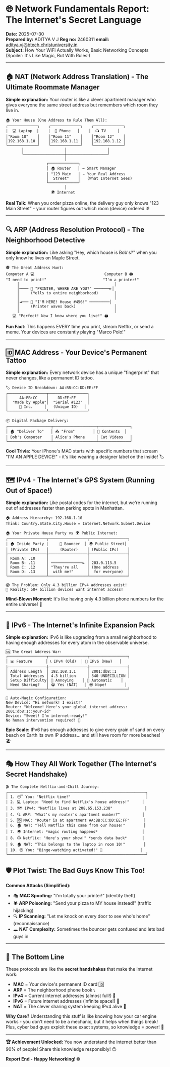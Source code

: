 # 🌐 Network Fundamentals Report: The Internet's Secret Language
**Date:** 2025-07-30  
**Prepared by:** ADITYA V J **Reg no:** 2460311 **email:** aditya.vj@btech.christuniversity.in  
**Subject:** How Your WiFi Actually Works, Basic Networking Concepts (Spoiler: It's Like Magic, But With Rules!)

---

## 🏠 NAT (Network Address Translation) - The Ultimate Roommate Manager
**Simple explanation:** Your router is like a clever apartment manager who gives everyone the same street address but remembers which room they live in.

```
🏠 Your House (One Address to Rule Them All):
┌─────────────┐    ┌─────────────┐    ┌─────────────┐
│  💻 Laptop  │    │  📱 Phone   │    │  📺 TV     │
│"Room 10"    │    │"Room 11"    │    │"Room 12"    │
│192.168.1.10 │    │192.168.1.11 │    │192.168.1.12 │
└─────────────┘    └─────────────┘    └─────────────┘
       │                  │                  │
       └──────────────────┼──────────────────┘
                          │
                  ┌─────────────┐
                  │ 🏠 Router   │ ← Smart Manager
                  │ "123 Main   │ ← Your Real Address
                  │  Street"    │   (What Internet Sees)
                  └─────────────┘
                          │
                    🌍 Internet
```
**Real Talk:** When you order pizza online, the delivery guy only knows "123 Main Street" - your router figures out which room (device) ordered it!

---

## 🔍 ARP (Address Resolution Protocol) - The Neighborhood Detective
**Simple explanation:** Like asking "Hey, which house is Bob's?" when you only know he lives on Maple Street.

```
🕵️ The Great Address Hunt:
Computer A 💻                               Computer B 🖨️
"I need to print!"                         "I'm a printer!"
     │                                          │
     │──── 📢 "PRINTER, WHERE ARE YOU?" ───────►│
     │     (Yells to entire neighborhood)       │
     │                                          │
     │◄─── 🙋 "I'M HERE! House #456!" ─────────│
     │     (Printer waves back)                 │
     │                                          │
   💻 "Perfect! Now I know where you live!" 🖨️
```
**Fun Fact:** This happens EVERY time you print, stream Netflix, or send a meme. Your devices are constantly playing "Marco Polo!"

---

## 🆔 MAC Address - Your Device's Permanent Tattoo
**Simple explanation:** Every network device has a unique "fingerprint" that never changes, like a permanent ID tattoo.

```
🏷️ Device ID Breakdown: AA:BB:CC:DD:EE:FF
┌─────────────────┬─────────────────┐
│     AA:BB:CC    │    DD:EE:FF     │
│  "Made by Apple"│  "Serial #123"  │
│     🍎 Inc.     │   (Unique ID)   │
└─────────────────┴─────────────────┘

📦 Digital Package Delivery:
┌───────────────────┬───────────────────┬──────────────┐
│ 🏠 "Deliver To"   │ 📤 "From"        │ 📄 Contents  │
│ Bob's Computer    │ Alice's Phone     │ Cat Videos   │
└───────────────────┴───────────────────┴──────────────┘
```
**Cool Trivia:** Your iPhone's MAC starts with specific numbers that scream "I'M AN APPLE DEVICE!" - it's like wearing a designer label on the inside! 🏷️

---

## 🗺️ IPv4 - The Internet's GPS System (Running Out of Space!)
**Simple explanation:** Like postal codes for the internet, but we're running out of addresses faster than parking spots in Manhattan.

```
🏠 Address Hierarchy: 192.168.1.10
Think: Country.State.City.House = Internet.Network.Subnet.Device

🏠 Your Private House Party vs 🌍 Public Internet:
┌─────────────────┬─────────────────┬─────────────────┐
│ 🏠 Inside Party │     🚪 Bouncer  │ 🌍 Public Street│
│ (Private IPs)   │     (Router)    │ (Public IPs)    │
├─────────────────┼─────────────────┼─────────────────┤
│ Room A: .10     │                 │                 │
│ Room B: .11     │ ──────────────► │ 203.0.113.5     │
│ Room C: .12     │ "They're all    │ (One address    │
│ Room D: .13     │  with me!"      │  for everyone)  │
└─────────────────┴─────────────────┴─────────────────┘

😱 The Problem: Only 4.3 billion IPv4 addresses exist!
📱 Reality: 50+ billion devices want internet access!
```
**Mind-Blown Moment:** It's like having only 4.3 billion phone numbers for the entire universe! 🤯

---

## 🚀 IPv6 - The Internet's Infinite Expansion Pack
**Simple explanation:** IPv6 is like upgrading from a small neighborhood to having enough addresses for every atom in the observable universe.

```
🆚 The Great Address War:
┌─────────────────┬─────────────────┬─────────────────┐
│ 📊 Feature      │ 📞 IPv4 (Old)  │ 🚀 IPv6 (New)   │
├─────────────────┼─────────────────┼─────────────────┤
│ Address Length  │ 192.168.1.1     │ 2001:db8::1     │
│ Total Addresses │ 4.3 billion     │ 340 UNDECILLION │
│ Setup Difficulty│ 😤 Annoying    │ 🎯 Automatic    │
│ Need Sharing?   │ 😭 Yes (NAT)   │ 😎 Nope!        │
└─────────────────┴─────────────────┴─────────────────┘

🤖 Auto-Magic Configuration:
New Device: "Hi network! I exist!"
Router: "Welcome! Here's your global internet address: 2001:db8:1::your-id"
Device: "Sweet! I'm internet-ready!" 
No human intervention required! 🎉
```
**Epic Scale:** IPv6 has enough addresses to give every grain of sand on every beach on Earth its own IP address... and still have room for more beaches! 🏖️

---

## 🎭 How They All Work Together (The Internet's Secret Handshake)

```
🎬 The Complete Netflix-and-Chill Journey:
┌─────────────────────────────────────────────────────────────┐
│ 1. 😴 You: "Netflix time!"                                 │
│ 2. 💻 Laptop: "Need to find Netflix's house address!"      │
│ 3. 🗺️ IPv4: "Netflix lives at 208.65.153.238"              │
│ 4. 🔍 ARP: "What's my router's apartment number?"          │
│ 5. 🆔 MAC: "Router is at apartment AA:BB:CC:DD:EE:FF"      │
│ 6. 🏠 NAT: "Tell Netflix this came from our house!"        │
│ 7. 🌍 Internet: *magic routing happens*                    │
│ 8. 📺 Netflix: "Here's your show!" *sends data back*       │
│ 9. 🏠 NAT: "This belongs to the laptop in room 10!"        │
│ 10. 😍 You: "Binge-watching activated!" 🍿                 │
└─────────────────────────────────────────────────────────────┘
```

## 🛡️ Plot Twist: The Bad Guys Know This Too!

**Common Attacks (Simplified):**
- 🎭 **MAC Spoofing:** "I'm totally your printer!" (identity theft)
- 🕷️ **ARP Poisoning:** "Send your pizza to MY house instead!" (traffic hijacking)
- 🔍 **IP Scanning:** "Let me knock on every door to see who's home" (reconnaissance)
- 🕳️ **NAT Complexity:** Sometimes the bouncer gets confused and lets bad guys in

---

## 🎯 The Bottom Line

These protocols are like the **secret handshakes** that make the internet work:
- **MAC** = Your device's permanent ID card 🆔
- **ARP** = The neighborhood phone book 📞
- **IPv4** = Current internet addresses (almost full!) 📮
- **IPv6** = Future internet addresses (infinite space!) 🚀
- **NAT** = The clever sharing system keeping IPv4 alive 🤝

**Why Care?** Understanding this stuff is like knowing how your car engine works - you don't need to be a mechanic, but it helps when things break! Plus, cyber bad guys exploit these exact systems, so knowledge = power! 💪

---

**🏆 Achievement Unlocked:** You now understand the internet better than 90% of people! Share this knowledge responsibly! 😉

**Report End - Happy Networking! 🌐**
